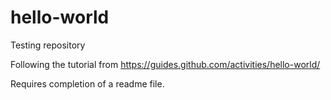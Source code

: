 # hello-world
Testing repository

Following the tutorial from https://guides.github.com/activities/hello-world/

Requires completion of a readme file.
